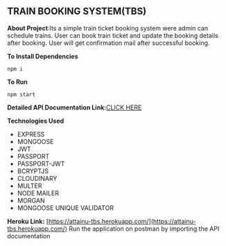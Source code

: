 ## TRAIN BOOKING SYSTEM(TBS)

**About Project**:Its a simple train ticket booking system were admin can schedule trains.
User can book train ticket and update the booking details after booking.
User will get confirmation mail after successful booking.




**To Install Dependencies**

    npm i
**To Run**

    npm start


   **Detailed API Documentation Link:**[CLICK HERE](https://documenter.getpostman.com/view/11110002/T17DfoQL?version=latest)    

**Technologies Used**

 - EXPRESS
 - MONGOOSE
 - JWT
 - PASSPORT
 - PASSPORT-JWT
 - BCRYPTJS
 - CLOUDINARY
 - MULTER
 - NODE MAILER
 - MORGAN
 - MONGOOSE UNIQUE VALIDATOR

**Heroku Link:** [https://attainu-tbs.herokuapp.com/](https://attainu-tbs.herokuapp.com/)
Run the application on postman by importing the API documentation
